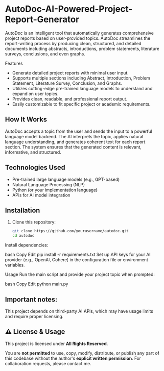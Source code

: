 # AutoDoc-AI-Powered-Project-Report-Generator
AutoDoc is an intelligent tool that automatically generates comprehensive project reports based on user-provided topics. AutoDoc streamlines the report-writing process by producing clean, structured, and detailed documents including abstracts, introductions, problem statements, literature surveys, conclusions, and even graphs.

Features

- Generate detailed project reports with minimal user input.
- Supports multiple sections including Abstract, Introduction, Problem Statement, Literature Survey, Conclusion, and Graphs.
- Utilizes cutting-edge pre-trained language models to understand and expand on user topics.
- Provides clean, readable, and professional report output.
- Easily customizable to fit specific project or academic requirements.

## How It Works

AutoDoc accepts a topic from the user and sends the input to a powerful language model backend. The AI interprets the topic, applies natural language understanding, and generates coherent text for each report section. The system ensures that the generated content is relevant, informative, and structured.

## Technologies Used

- Pre-trained large language models (e.g., GPT-based)
- Natural Language Processing (NLP)
- Python (or your implementation language)
- APIs for AI model integration

## Installation

1. Clone this repository:
   ```bash
   git clone https://github.com/yourusername/autodoc.git
   cd autodoc
Install dependencies:

bash
Copy
Edit
pip install -r requirements.txt
Set up API keys for your AI provider (e.g., OpenAI, Cohere) in the configuration file or environment variables.

Usage
Run the main script and provide your project topic when prompted:

bash
Copy
Edit
python main.py

## Important notes:

This project depends on third-party AI APIs, which may have usage limits and require proper licensing.

## ⚠️ License & Usage

This project is licensed under **All Rights Reserved**.

You are **not permitted** to use, copy, modify, distribute, or publish any part of this codebase 
without the author's **explicit written permission**. For collaboration requests, please contact me.

